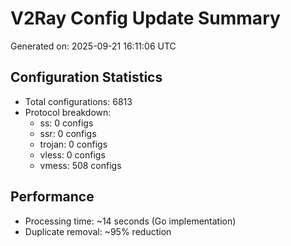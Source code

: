 # V2Ray Config Update Summary
Generated on: 2025-09-21 16:11:06 UTC

## Configuration Statistics
- Total configurations: 6813
- Protocol breakdown:
  - ss: 0 configs
  - ssr: 0 configs
  - trojan: 0 configs
  - vless: 0 configs
  - vmess: 508 configs

## Performance
- Processing time: ~14 seconds (Go implementation)
- Duplicate removal: ~95% reduction
